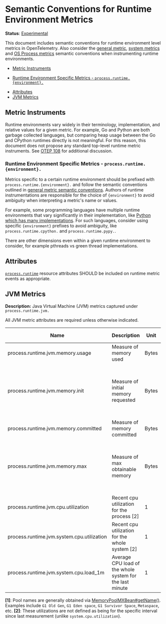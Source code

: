 # Semantic Conventions for Runtime Environment Metrics

**Status**: [Experimental](../../document-status.md)

This document includes semantic conventions for runtime environment level
metrics in OpenTelemetry. Also consider the [general
metric](README.md#general-metric-semantic-conventions), [system
metrics](system-metrics.md) and [OS Process metrics](process-metrics.md)
semantic conventions when instrumenting runtime environments.

<!-- Re-generate TOC with `markdown-toc --no-first-h1 -i` -->

<!-- toc -->

  - [Metric Instruments](#metric-instruments)
  * [Runtime Environment Specific Metrics - `process.runtime.{environment}.`](#runtime-environment-specific-metrics---processruntimeenvironment)
  - [Attributes](#attributes)
  - [JVM Metrics](#jvm-metrics)

<!-- tocstop -->

## Metric Instruments

Runtime environments vary widely in their terminology, implementation, and
relative values for a given metric. For example, Go and Python are both
garbage collected languages, but comparing heap usage between the Go and
CPython runtimes directly is not meaningful. For this reason, this document
does not propose any standard top-level runtime metric instruments. See [OTEP
108](https://github.com/open-telemetry/oteps/pull/108/files) for additional
discussion.

### Runtime Environment Specific Metrics - `process.runtime.{environment}.`

Metrics specific to a certain runtime environment should be prefixed with
`process.runtime.{environment}.` and follow the semantic conventions outlined in
[general metric semantic
conventions](README.md#general-metric-semantic-conventions). Authors of
runtime instrumentations are responsible for the choice of `{environment}` to
avoid ambiguity when interpreting a metric's name or values.

For example, some programming languages have multiple runtime environments
that vary significantly in their implementation, like [Python which has many
implementations](https://wiki.python.org/moin/PythonImplementations). For
such languages, consider using specific `{environment}` prefixes to avoid
ambiguity, like `process.runtime.cpython.` and `process.runtime.pypy.`.

There are other dimensions even within a given runtime environment to
consider, for example pthreads vs green thread implementations.

## Attributes

[`process.runtime`](../../resource/semantic_conventions/process.md#process-runtimes) resource attributes SHOULD be included on runtime metric events as appropriate.

## JVM Metrics

**Description:** Java Virtual Machine (JVM) metrics captured under `process.runtime.jvm.`

All JVM metric attributes are required unless otherwise indicated.

| Name                                           | Description                                              | Unit    | Unit ([UCUM](README.md#instrument-units)) | Instrument Type            | Value Type | Attribute Key | Attribute Values      |
|------------------------------------------------|----------------------------------------------------------|---------|-------------------------------------------|----------------------------|------------|---------------|-----------------------|
| process.runtime.jvm.memory.usage               | Measure of memory used                                   | Bytes   | `By`                                      | Asynchronous UpDownCounter | Int64      | type          | `"heap"`, `"nonheap"` |
|                                                |                                                          |         |                                           |                            |            | pool          | Name of pool [1]      |
| process.runtime.jvm.memory.init                | Measure of initial memory requested                      | Bytes   | `By`                                      | Asynchronous UpDownCounter | Int64      | type          | `"heap"`, `"nonheap"` |
|                                                |                                                          |         |                                           |                            |            | pool          | Name of pool [1]      |
| process.runtime.jvm.memory.committed           | Measure of memory committed                              | Bytes   | `By`                                      | Asynchronous UpDownCounter | Int64      | type          | `"heap"`, `"nonheap"` |
|                                                |                                                          |         |                                           |                            |            | pool          | Name of pool [1]      |
| process.runtime.jvm.memory.max                 | Measure of max obtainable memory                         | Bytes   | `By`                                      | Asynchronous UpDownCounter | Int64      | type          | `"heap"`, `"nonheap"` |
|                                                |                                                          |         |                                           |                            |            | pool          | Name of pool [1]      |
| process.runtime.jvm.cpu.utilization            | Recent cpu utilization for the process [2]               | 1       | 1                                         | Asynchronous Gauge         | Double     |               |                       |
| process.runtime.jvm.system.cpu.utilization     | Recent cpu utilization for the whole system [2]          | 1       | 1                                         | Asynchronous Gauge         | Double     |               |                       |
| process.runtime.jvm.system.cpu.load_1m         | Average CPU load of the whole system for the last minute | 1       | 1                                         | Asynchronous Gauge         | Double     |               |                       |

**[1]**: Pool names are generally obtained via [MemoryPoolMXBean#getName()](https://docs.oracle.com/en/java/javase/11/docs/api/java.management/java/lang/management/MemoryPoolMXBean.html#getName()).
Examples include `G1 Old Gen`, `G1 Eden space`, `G1 Survivor Space`, `Metaspace`, etc.
**[2]**: These utilizations are not defined as being for the specific interval since last measurement (unlike `system.cpu.utilization`).
